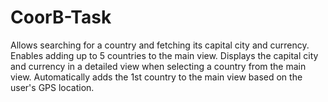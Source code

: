 # CoorB-Task
Allows searching for a country and fetching its capital city and currency. Enables adding up to 5 countries to the main view. Displays the capital city and currency in a detailed view when selecting a country from the main view. Automatically adds the 1st country to the main view based on the user's GPS location.

